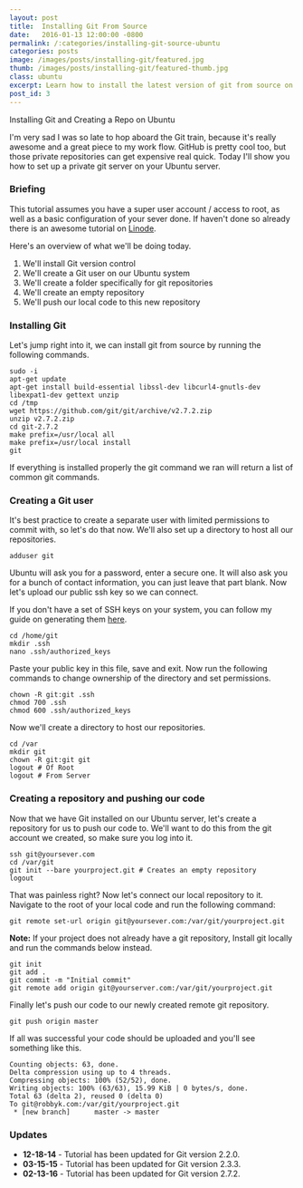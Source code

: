 ```yaml
---
layout: post
title:  Installing Git From Source
date:   2016-01-13 12:00:00 -0800
permalink: /:categories/installing-git-source-ubuntu
categories: posts
image: /images/posts/installing-git/featured.jpg
thumb: /images/posts/installing-git/featured-thumb.jpg
class: ubuntu
excerpt: Learn how to install the latest version of git from source on Ubuntu 14.04.
post_id: 3
---
```


Installing Git and Creating a Repo on Ubuntu

I'm very sad I was so late to hop aboard the Git train, because it's really awesome and a great piece to my work flow. GitHub is pretty cool too, but those private repositories can get expensive real quick. Today I'll show you how to set up a private git server on your Ubuntu server.

### Briefing

This tutorial assumes you have a super user account / access to root, as well as a basic configuration of your sever done. If haven't done so already there is an awesome tutorial on [Linode](https://www.linode.com/docs/getting-started).

Here's an overview of what we'll be doing today.

1. We'll install Git version control
2. We'll create a Git user on our Ubuntu system
3. We'll create a folder specifically for git repositories
4. We'll create an empty repository
5. We'll push our local code to this new repository

### Installing Git

Let's jump right into it, we can install git from source by running the following commands.

```nohighlight
sudo -i
apt-get update
apt-get install build-essential libssl-dev libcurl4-gnutls-dev libexpat1-dev gettext unzip
cd /tmp
wget https://github.com/git/git/archive/v2.7.2.zip
unzip v2.7.2.zip
cd git-2.7.2
make prefix=/usr/local all
make prefix=/usr/local install
git
```

If everything is installed properly the git command we ran will return a list of common git commands.

### Creating a Git user

It's best practice to create a separate user with limited permissions to commit with, so let's do that now. We'll also set up a directory to host all our repositories.

```nohighlight
adduser git
```

Ubuntu will ask you for a password, enter a secure one. It will also ask you for a bunch of contact information, you can just leave that part blank. Now let's upload our public ssh key so we can connect.

If you don't have a set of SSH keys on your system, you can follow my guide on generating them [here](/general/ssh-keys-windows-osx-ubuntu).

```nohighlight
cd /home/git
mkdir .ssh
nano .ssh/authorized_keys
```

Paste your public key in this file, save and exit. Now run the following commands to change ownership of the directory and set permissions.

```nohighlight
chown -R git:git .ssh
chmod 700 .ssh
chmod 600 .ssh/authorized_keys
```

Now we'll create a directory to host our repositories.

```nohighlight
cd /var
mkdir git
chown -R git:git git
logout # Of Root
logout # From Server
```

### Creating a repository and pushing our code

Now that we have Git installed on our Ubuntu server, let's create a repository for us to push our code to. We'll want to do this from the git account we created, so make sure you log into it.

```nohighlight
ssh git@yoursever.com
cd /var/git
git init --bare yourproject.git # Creates an empty repository
logout
```

That was painless right? Now let's connect our local repository to it. Navigate to the root of your local code and run the following command:

```nohighlight
git remote set-url origin git@yoursever.com:/var/git/yourproject.git
```

**Note:** If your project does not already have a git repository, Install git locally and run the commands below instead.

```nohighlight
git init
git add .
git commit -m "Initial commit"
git remote add origin git@yourserver.com:/var/git/yourproject.git
```

Finally let's push our code to our newly created remote git repository.

```nohighlight
git push origin master
```

If all was successful your code should be uploaded and you'll see something like this.

```nohighlight
Counting objects: 63, done.
Delta compression using up to 4 threads.
Compressing objects: 100% (52/52), done.
Writing objects: 100% (63/63), 15.99 KiB | 0 bytes/s, done.
Total 63 (delta 2), reused 0 (delta 0)
To git@robbyk.com:/var/git/yourproject.git
 * [new branch]      master -> master
```

### Updates

- **12-18-14** - Tutorial has been updated for Git version 2.2.0.
- **03-15-15** - Tutorial has been updated for Git version 2.3.3.
- **02-13-16** - Tutorial has been updated for Git version 2.7.2.
